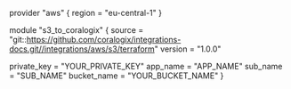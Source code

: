 provider "aws" {
  region = "eu-central-1"
}

module "s3_to_coralogix" {
  source =  "git::https://github.com/coralogix/integrations-docs.git//integrations/aws/s3/terraform"
  version = "1.0.0"

  private_key = "YOUR_PRIVATE_KEY"
  app_name    = "APP_NAME"
  sub_name    = "SUB_NAME"
  bucket_name = "YOUR_BUCKET_NAME"
}
